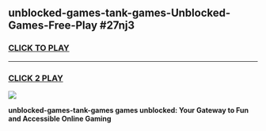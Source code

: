 
## unblocked-games-tank-games-Unblocked-Games-Free-Play #27nj3
<h3>
<a href="https://us.freeplayer.one?title=unblocked-games-tank-games&ref=9M">CLICK TO PLAY</a></h3>
<hr>

<h3>
<a href="https://us.freeplayer.one?title=unblocked-games-tank-games&ref=9M">CLICK 2 PLAY</a>
  
</h3>

<a href="https://us.freeplayer.one?title=unblocked-games-tank-games&ref=9M"><img src="https://clearcache.store/games.png"></a>


**unblocked-games-tank-games games unblocked: Your Gateway to Fun and Accessible Online Gaming**

